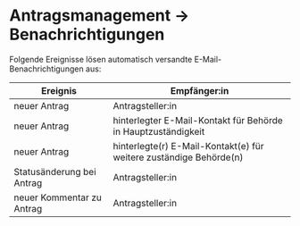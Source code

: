 # Antragsmanagement → Benachrichtigungen

Folgende Ereignisse lösen automatisch versandte E-Mail-Benachrichtigungen aus:

| Ereignis | Empfänger:in |
| --- | --- |
| neuer Antrag | Antragsteller:in |
| neuer Antrag | hinterlegter E-Mail-Kontakt für Behörde in Hauptzuständigkeit |
| neuer Antrag | hinterlegte(r) E-Mail-Kontakt(e) für weitere zuständige Behörde(n) |
| Statusänderung bei Antrag | Antragsteller:in |
| neuer Kommentar zu Antrag | Antragsteller:in |
